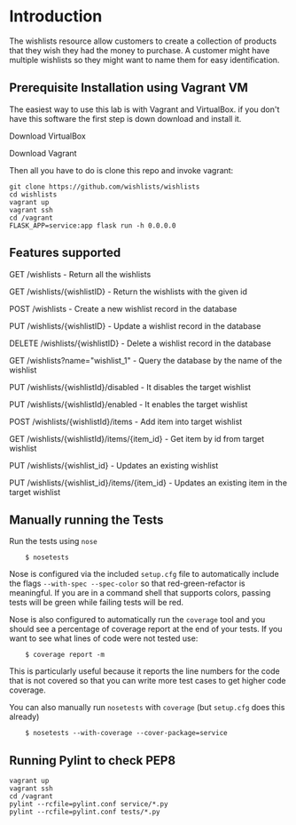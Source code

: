 # Introduction
The wishlists resource allow customers to create a collection of products that they wish they had the money to purchase. A customer might have multiple wishlists so they might want to name them for easy identification. 

## Prerequisite Installation using Vagrant VM
The easiest way to use this lab is with Vagrant and VirtualBox. if you don't have this software the first step is down download and install it.

Download VirtualBox

Download Vagrant

Then all you have to do is clone this repo and invoke vagrant:

    git clone https://github.com/wishlists/wishlists
    cd wishlists
    vagrant up
    vagrant ssh
    cd /vagrant
    FLASK_APP=service:app flask run -h 0.0.0.0
    
## Features supported

 GET /wishlists - Return all the wishlists 
 
 GET /wishlists/{wishlistID} - Return the wishlists with the given id  
 
 POST /wishlists - Create a new wishlist record in the database  

 PUT /wishlists/{wishlistID} - Update a wishlist record in the database  
 
 DELETE /wishlists/{wishlistID} - Delete a wishlist record in the database  
 
 GET /wishlists?name="wishlist_1" - Query the database by the name of the wishlist   

 PUT /wishlists/{wishlistId}/disabled - It disables the target wishlist
 
 PUT /wishlists/{wishlistId}/enabled - It enables the target wishlist
 
 POST /wishlists/{wishlistId}/items - Add item into target wishlist

 GET /wishlists/{wishlistId}/items/{item_id} - Get item by id from target wishlist 
 
 PUT /wishlists/{wishlist_id} - Updates an existing wishlist
 
 PUT /wishlists/{wishlist_id}/items/{item_id} - Updates an existing item in the target wishlist
 
 ## Manually running the Tests

Run the tests using `nose`

```shell
    $ nosetests
```

Nose is configured via the included `setup.cfg` file to automatically include the flags `--with-spec --spec-color` so that red-green-refactor is meaningful. If you are in a command shell that supports colors, passing tests will be green while failing tests will be red.

Nose is also configured to automatically run the `coverage` tool and you should see a percentage of coverage report at the end of your tests. If you want to see what lines of code were not tested use:

```shell
    $ coverage report -m
```

This is particularly useful because it reports the line numbers for the code that is not covered so that you can write more test cases to get higher code coverage.

You can also manually run `nosetests` with `coverage` (but `setup.cfg` does this already)

```shell
    $ nosetests --with-coverage --cover-package=service
```

## Running Pylint to check PEP8
```
vagrant up
vagrant ssh
cd /vagrant
pylint --rcfile=pylint.conf service/*.py
pylint --rcfile=pylint.conf tests/*.py
